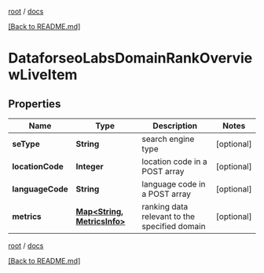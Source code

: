 [root](./../ "root") / [docs](./ "docs")

[[Back to README.md]](./../README.md "[Back to README.md]")

# DataforseoLabsDomainRankOverviewLiveItem

## Properties

| Name | Type | Description | Notes |
|------------ | ------------- | ------------- | -------------|
|**seType** | **String** | search engine type |  [optional] |
|**locationCode** | **Integer** | location code in a POST array |  [optional] |
|**languageCode** | **String** | language code in a POST array |  [optional] |
|**metrics** | [**Map&lt;String, MetricsInfo&gt;**](MetricsInfo.md) | ranking data relevant to the specified domain |  [optional] |

[root](./../ "root") / [docs](./ "docs")

[[Back to README.md]](./../README.md "[Back to README.md]")